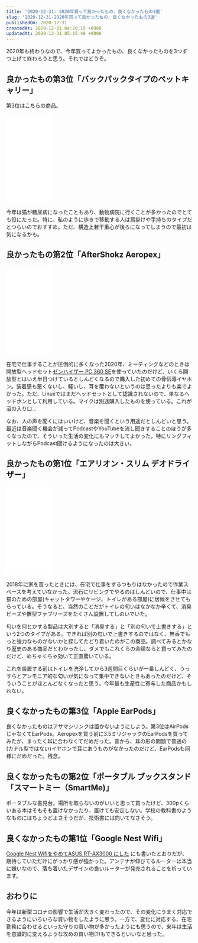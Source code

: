 ```yaml
---
title: '2020-12-31: 2020年買って良かったもの、良くなかったもの3選'
slug: '2020-12-31-2020年買って良かったもの、良くなかったもの3選'
publishedOn: 2020-12-31
createdAt: 2020-12-31 04:20:15 +0900
updatedAt: 2020-12-31 05:15:48 +0900
---
```

2020年も終わりなので、今年買ってよかったもの、良くなかったものを3つずつ上げて終わろうと思う。それではどうぞ。

## 良かったもの第3位「バックパックタイプのペットキャリー」

第3位はこちらの商品。

<iframe style="width:120px;height:240px;" marginwidth="0" marginheight="0" scrolling="no" frameborder="0" src="//rcm-fe.amazon-adsystem.com/e/cm?lt1=_blank&bc1=000000&IS2=1&bg1=FFFFFF&fc1=000000&lc1=0000FF&t=shucreamnet-22&language=ja_JP&o=9&p=8&l=as4&m=amazon&f=ifr&ref=as_ss_li_til&asins=B0875WHJKR&linkId=49ece1e50c0a3aee5e4e0e902bcb41c7"></iframe>

今年は猫が糖尿病になったこともあり、動物病院に行くことが多かったのでとても役にたった。特に、私のように歩きで移動する人は肩掛けや手持ちのタイプだとつらいのでおすすめ。ただ、構造上若干重心が後ろになってしまうので最初は気になるかも。

## 良かったもの第2位「AfterShokz Aeropex」

<iframe style="width:120px;height:240px;" marginwidth="0" marginheight="0" scrolling="no" frameborder="0" src="//rcm-fe.amazon-adsystem.com/e/cm?lt1=_blank&bc1=000000&IS2=1&bg1=FFFFFF&fc1=000000&lc1=0000FF&t=shucreamnet-22&language=ja_JP&o=9&p=8&l=as4&m=amazon&f=ifr&ref=as_ss_li_til&asins=B07RRQ59JR&linkId=b44357c13a3efa0c74e7486e9815c818"></iframe>

在宅で仕事することが圧倒的に多くなった2020年、ミーティングなどのときは開放型ヘッドセット[ゼンハイザー PC 360 SE](https://amzn.to/3hxeK6X)を使っていたのだけど、いくら開放型とはいえ半日つけているとしんどくなるので購入した初めての骨伝導イヤホン。装着感も悪くないし、軽いし、耳を覆わないというのは思ったよりも楽でよかった。ただ、Linuxではまだヘッドセットとして認識されないので、単なるヘッドホンとして利用している。マイクは別途購入したものを使っている。これが沼の入り口…

なお、人の声を聞くにはいいけど、音楽を聞くという用途だとしんどいと思う。最近は音楽聞く機会が減ってPodcastやYouTubeを流し聞きすることのほうが多くなったので、そういった生活の変化にもマッチしてよかった。特にリングフィットしながらPodcast聞けるようになったのは大きい。

## 良かったもの第1位「エアリオン・スリム デオドライザー」

<iframe style="width:120px;height:240px;" marginwidth="0" marginheight="0" scrolling="no" frameborder="0" src="//rcm-fe.amazon-adsystem.com/e/cm?lt1=_blank&bc1=000000&IS2=1&bg1=FFFFFF&fc1=000000&lc1=0000FF&t=shucreamnet-22&language=ja_JP&o=9&p=8&l=as4&m=amazon&f=ifr&ref=as_ss_li_til&asins=B0000C96EF&linkId=14a56bbdb22aa97f2ae34831dd4ca379"></iframe>

2018年に家を買ったときには、在宅で仕事をするつもりはなかったので作業スペースを考えていなかった。流石にリビングでやるのはしんどいので、仕事中は猫のための部屋(キャットタワーやケージ、トイレがある部屋)に居候をさせてもらっている。そうなると、当然のことだがトイレの匂いはなかなか辛くて、消臭ビーズや置型ファブリーズをたくさん設置してしのいでいた。

匂いを何とかする製品は大別すると「消臭する」と「別の匂いで上書きする」という2つのタイプがある。できれば別の匂いで上書きするのではなく、無香でもっと強力なものがないかと探してたどり着いたのがこの商品。調べてみるとかなり歴史のある商品だとわかったし、ダメでもこれくらの金額ならと買ってみたのだけど、めちゃくちゃ効いて正直驚いている。

これを設置する前はトイレを洗浄してから3週間目くらいが一番しんどく、うっすらとアンモニア的な匂いが気になって集中できないときもあったのだけど、そういうことがほとんどなくなったと思う。今年最も生産性に寄与した商品かもしれない。

## 良くなかったもの第3位「Apple EarPods」

良くなかったものはアサマシリンクは置かないようにしよう。第3位はAirPodsじゃなくてEarPods。Aeropexを買う前に3.5ミリジャックのEarPodsを買ってみたが、まったく耳に合わなくてだめだった。昔から、耳の形の問題で普通の(カナル型ではない)イヤホンで耳にあうものがなかったのだけど、EarPodsも同様にだめだった。残念。

## 良くなかったもの第2位「ポータブル ブックスタンド「スマートミー（SmartMe)」

ポータブルな書見台。場所を取らないのがいいと思って買ったけど、300pくらいある本はそもそも置けなかったり、置けても安定しない。学校の教科書のようなものにはちょうどよさそうだが、技術書には向いてなさそう。

## 良くなかったもの第1位「Google Nest Wifi」

[Google Nest WifiをやめてASUS RT-AX3000 にした](https://diary.shu-cream.net/2020/05/16/asus-rt-ax3000.html) にも書いたとおりだが、期待していただけにがっかり感が強かった。アンテナが伸びてるルーターは本当に嫌いなので、落ち着いたデザインの良いルーターが発売されることを祈っています。

## おわりに

今年は新型コロナの影響で生活が大きく変わったので、その変化にうまく対応できるようにいろいろな買い物をしたように思う。一方で、変化に対応する、在宅勤務に合わせるといった守りの買い物が多かったようにも思うので、来年は生活を意識的に変えるような攻めの買い物(?)もできるといいなと思った。
